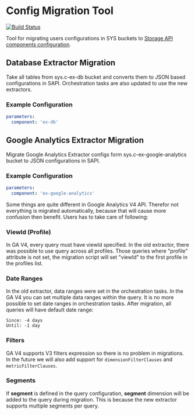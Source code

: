 # Config Migration Tool
[![Build Status](https://travis-ci.org/keboola/config-migration-tool.svg)](https://travis-ci.org/config-migration-tool)

Tool for migrating users configurations in SYS buckets to [Storage API components configuration](http://docs.keboola.apiary.io/#reference/component-configurations).

## Database Extractor Migration
Take all tables from sys.c-ex-db bucket and converts them to JSON based configurations in SAPI.
Orchestration tasks are also updated to use the new extractors.

### Example Configuration

``` yaml
parameters:
  component: 'ex-db'  
```

## Google Analytics Extractor Migration
Migrate Google Analytics Extractor configs form sys.c-ex-google-analytics bucket to JSON configurations in SAPI.

### Example Configuration

``` yaml
parameters:
  component: 'ex-google-analytics'  
```

Some things are quite different in Google Analytics V4 API. 
Therefor not everything is migrated automatically, because that will cause more confusion then benefit.
Users has to take care of following:

### ViewId (Profile)
In GA V4, every query must have viewId specified. In the old extractor, there was possible to use query across all profiles.
Those queries where "profile" attribute is not set, the migration script will set "viewId" to the first profile in the profiles list.

### Date Ranges
In the old extractor, data ranges were set in the orchestration tasks.
In the GA V4 you can set multiple data ranges within the query. It is no more possible to set date ranges in orchestration tasks.
After migration, all queries will have default date range:

    Since: -4 days
    Until: -1 day
    
### Filters
GA V4 supports V3 filters expression so there is no problem in migrations. 
In the future we will also add support for `dimensionFilterClauses` and `metricFilterClauses`.

### Segments
If **segment** is defined in the query configuration, **segment** dimension will be added to the query during migration. 
This is because the new extractor supports multiple segments per query.

